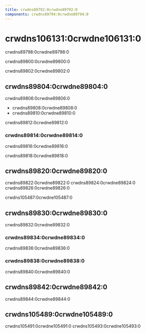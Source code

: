 ```yaml
---
title: crwdns89792:0crwdne89792:0
components: crwdns89794:0crwdne89794:0
---
```


# crwdns106131:0crwdne106131:0

<p class="description">crwdns89798:0crwdne89798:0</p>

crwdns89800:0crwdne89800:0

crwdns89802:0crwdne89802:0

## crwdns89804:0crwdne89804:0

crwdns89806:0crwdne89806:0

- crwdns89808:0crwdne89808:0
- crwdns89810:0crwdne89810:0

crwdns89812:0crwdne89812:0

### crwdns89814:0crwdne89814:0

crwdns89816:0crwdne89816:0

crwdns89818:0crwdne89818:0

## crwdns89820:0crwdne89820:0

crwdns89822:0crwdne89822:0 crwdns89824:0crwdne89824:0 crwdns89826:0crwdne89826:0

crwdns105487:0crwdne105487:0

## crwdns89830:0crwdne89830:0

crwdns89832:0crwdne89832:0

### crwdns89834:0crwdne89834:0

crwdns89836:0crwdne89836:0

### crwdns89838:0crwdne89838:0

crwdns89840:0crwdne89840:0

## crwdns89842:0crwdne89842:0

crwdns89844:0crwdne89844:0

## crwdns105489:0crwdne105489:0

crwdns105491:0crwdne105491:0 crwdns105493:0crwdne105493:0